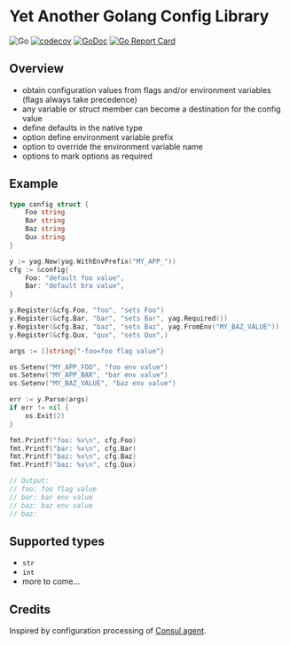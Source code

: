# Yet Another Golang Config Library

![Go](https://github.com/zoido/yag-config/workflows/Go/badge.svg)
[![codecov](https://codecov.io/gh/zoido/yag-config/branch/master/graph/badge.svg)](https://codecov.io/gh/zoido/yag-config)
[![GoDoc](https://godoc.org/github.com/zoido/yag-config?status.svg)](https://godoc.org/github.com/zoido/yag-config)
[![Go Report Card](https://goreportcard.com/badge/github.com/zoido/yag-config)](https://goreportcard.com/report/github.com/zoido/yag-config)

## Overview

- obtain configuration values from flags and/or environment variables
  (flags always take precedence)
- any variable or struct member can become a destination for the config value
- define defaults in the native type
- option define environment variable prefix
- option to override the environment variable name
- options to mark options as required

## Example

<!-- markdownlint-disable MD010 -->

```go
type config struct {
	Foo string
	Bar string
	Baz string
	Qux string
}

y := yag.New(yag.WithEnvPrefix("MY_APP_"))
cfg := &config{
    Foo: "default foo value",
    Bar: "default bra value",
}

y.Register(&cfg.Foo, "foo", "sets Foo")
y.Register(&cfg.Bar, "bar", "sets Bar", yag.Required())
y.Register(&cfg.Baz, "baz", "sets Baz", yag.FromEnv("MY_BAZ_VALUE"))
y.Register(&cfg.Qux, "qux", "sets Qux",)

args := []string{"-foo=foo flag value"}

os.Setenv("MY_APP_FOO", "foo env value")
os.Setenv("MY_APP_BAR", "bar env value")
os.Setenv("MY_BAZ_VALUE", "baz env value")

err := y.Parse(args)
if err != nil {
    os.Exit(2)
}

fmt.Printf("foo: %v\n", cfg.Foo)
fmt.Printf("bar: %v\n", cfg.Bar)
fmt.Printf("baz: %v\n", cfg.Baz)
fmt.Printf("baz: %v\n", cfg.Qux)

// Output:
// foo: foo flag value
// bar: bar env value
// baz: baz env value
// baz:
```

<!-- markdownlint-enable MD010 -->

## Supported types

- `str`
- `int`
- more to come…

## Credits

Inspired by configuration processing
of [Consul agent](https://github.com/hashicorp/consul).
